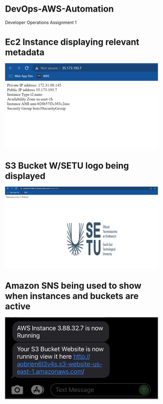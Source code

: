 # DevOps-AWS-Automation


Developer Operations Assignment 1


# Ec2 Instance displaying relevant metadata
<img src="ec2.png" alt="Ec2" class="center">
</p>




# S3 Bucket W/SETU logo being displayed
<img src="s3.png" alt="Ec2"  class="center">
</p>


# Amazon SNS being used to show when instances and buckets are active

<img src="sns.jpg" alt="Ec2" class="center">
</p>



